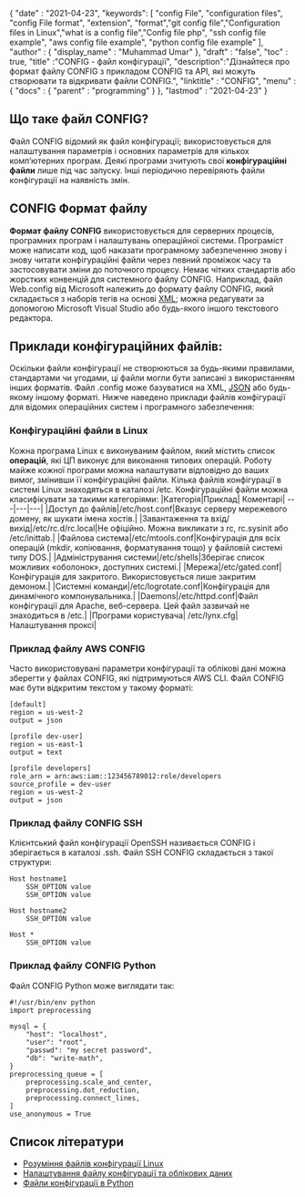 {
  "date" : "2021-04-23",
  "keywords": [ "config File", "configuration files", "config File format", "extension", "format","git config file","Configuration files in Linux","what is a config file","Config file php", "ssh config file example", "aws config file example", "python config file example" ],
  "author" : {
    "display_name" : "Muhammad Umar"
},
  "draft" : "false",
  "toc" : true,
  "title" :"CONFIG - файл конфігурації",
  "description":"Дізнайтеся про формат файлу CONFIG з прикладом CONFIG та API, які можуть створювати та відкривати файли CONFIG.",
  "linktitle" : "CONFIG",
  "menu" : {
    "docs" : {
      "parent" : "programming"
}
},
  "lastmod" : "2021-04-23"
}

## Що таке файл CONFIG?
Файл CONFIG відомий як файл конфігурації; використовується для налаштування параметрів і основних параметрів для кількох комп’ютерних програм. Деякі програми зчитують свої **конфігураційні файли** лише під час запуску. Інші періодично перевіряють файли конфігурації на наявність змін.

## CONFIG Формат файлу
**Формат файлу CONFIG** використовується для серверних процесів, програмних програм і налаштувань операційної системи. Програміст може написати код, щоб наказати програмному забезпеченню знову і знову читати конфігураційні файли через певний проміжок часу та застосовувати зміни до поточного процесу. Немає чітких стандартів або жорстких конвенцій для системного файлу CONFIG. Наприклад, файл Web.config від Microsoft належить до формату файлу CONFIG, який складається з наборів тегів на основі [XML](https://docs.fileformat.com/web/xml/); можна редагувати за допомогою Microsoft Visual Studio або будь-якого іншого текстового редактора.

## Приклади конфігураційних файлів:
Оскільки файли конфігурації не створюються за будь-якими правилами, стандартами чи угодами, ці файли могли бути записані з використанням інших форматів. Файл .config може базуватися на XML, [JSON](https://docs.fileformat.com/web/json/) або будь-якому іншому форматі. Нижче наведено приклади файлів конфігурації для відомих операційних систем і програмного забезпечення:

### Конфігураційні файли в Linux
Кожна програма Linux є виконуваним файлом, який містить список **операцій**, які ЦП виконує для виконання типових операцій. Роботу майже кожної програми можна налаштувати відповідно до ваших вимог, змінивши її конфігураційні файли. Кілька файлів конфігурації в системі Linux знаходяться в каталозі /etc. Конфігураційні файли можна класифікувати за такими категоріями:
|Категорія|Приклад| Коментарі|
---|---|---|
|Доступ до файлів|/etc/host.conf|Вказує серверу мережевого домену, як шукати імена хостів.|
|Завантаження та вхід/вихід|/etc/rc.d/rc.local|Не офіційно. Можна викликати з rc, rc.sysinit або /etc/inittab.|
|Файлова система|/etc/mtools.conf|Конфігурація для всіх операцій (mkdir, копіювання, форматування тощо) у файловій системі типу DOS.|
|Адміністрування системи|/etc/shells|Зберігає список можливих «оболонок», доступних системі.|
|Мережа|/etc/gated.conf|Конфігурація для закритого. Використовується лише закритим демоном.|
|Системні команди|/etc/logrotate.conf|Конфігурація для динамічного компонувальника.|
|Daemons|/etc/httpd.conf|Файл конфігурації для Apache, веб-сервера. Цей файл зазвичай не знаходиться в /etc.|
|Програми користувача| /etc/lynx.cfg| Налаштування проксі|
### Приклад файлу AWS CONFIG
Часто використовувані параметри конфігурації та облікові дані можна зберегти у файлах CONFIG, які підтримуються AWS CLI. Файл CONFIG має бути відкритим текстом у такому форматі:
```
[default]
region = us-west-2
output = json

[profile dev-user]
region = us-east-1
output = text

[profile developers]
role_arn = arn:aws:iam::123456789012:role/developers
source_profile = dev-user
region = us-west-2
output = json
```
### Приклад файлу CONFIG SSH
Клієнтський файл конфігурації OpenSSH називається CONFIG і зберігається в каталозі .ssh. Файл SSH CONFIG складається з такої структури:
```
Host hostname1
    SSH_OPTION value
    SSH_OPTION value

Host hostname2
    SSH_OPTION value

Host *
    SSH_OPTION value
```
### Приклад файлу CONFIG Python
Файл CONFIG Python може виглядати так:

```
#!/usr/bin/env python
import preprocessing

mysql = {
    "host": "localhost",
    "user": "root",
    "passwd": "my secret password",
    "db": "write-math",
}
preprocessing_queue = [
    preprocessing.scale_and_center,
    preprocessing.dot_reduction,
    preprocessing.connect_lines,
]
use_anonymous = True
```



## Список літератури

* [Розуміння файлів конфігурації Linux](https://developer.ibm.com/technologies/linux/articles/l-config/)
* [Налаштування файлу конфігурації та облікових даних](https://docs.aws.amazon.com/cli/latest/userguide/cli-configure-files.html)
* [Файли конфігурації в Python](https://martin-thoma.com/configuration-files-in-python/)

